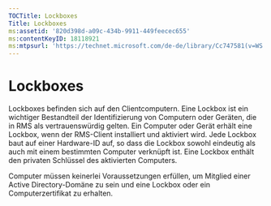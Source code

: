```yaml
---
TOCTitle: Lockboxes
Title: Lockboxes
ms:assetid: '820d398d-a09c-434b-9911-449feecec655'
ms:contentKeyID: 18118921
ms:mtpsurl: 'https://technet.microsoft.com/de-de/library/Cc747581(v=WS.10)'
---
```


Lockboxes
=========

Lockboxes befinden sich auf den Clientcomputern. Eine Lockbox ist ein wichtiger Bestandteil der Identifizierung von Computern oder Geräten, die in RMS als vertrauenswürdig gelten. Ein Computer oder Gerät erhält eine Lockbox, wenn der RMS-Client installiert und aktiviert wird. Jede Lockbox baut auf einer Hardware-ID auf, so dass die Lockbox sowohl eindeutig als auch mit einem bestimmten Computer verknüpft ist. Eine Lockbox enthält den privaten Schlüssel des aktivierten Computers.

Computer müssen keinerlei Voraussetzungen erfüllen, um Mitglied einer Active Directory-Domäne zu sein und eine Lockbox oder ein Computerzertifikat zu erhalten.